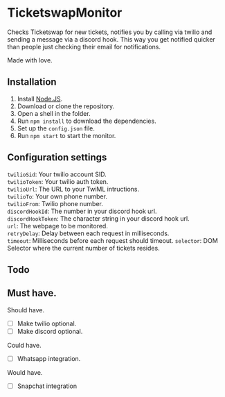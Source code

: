 # TicketswapMonitor

Checks Ticketswap for new tickets, notifies you by calling via twilio and sending a message via a discord hook.
This way you get notified quicker than people just checking their email for notifications.  
  
Made with love.
  
## Installation

1. Install [Node.JS](https://nodejs.org/en/download/).
2. Download or clone the repository.
3. Open a shell in the folder.
4. Run `npm install` to download the dependencies.
5. Set up the `config.json` file.
6. Run `npm start` to start the monitor.

## Configuration settings
`twilioSid`: Your twilio account SID.  
`twilioToken`: Your twilio auth token.  
`twilioUrl`: The URL to your TwiML intructions.   
`twilioTo`: Your own phone number.  
`twilioFrom`: Twilio phone number.  
`discordHookId`: The number in your discord hook url.  
`discordHookToken`: The character string in your discord hook url.  
`url`: The webpage to be monitored.  
`retryDelay`: Delay between each request in milliseconds.  
`timeout`: Milliseconds before each request should timeout.
`selector`: DOM Selector where the current number of tickets resides.

## Todo

Must have.  
-  

Should have.  
- [ ] Make twilio optional.  
- [ ] Make discord optional.  

Could have.  
- [ ] Whatsapp integration.  

Would have.  
- [ ] Snapchat integration  

